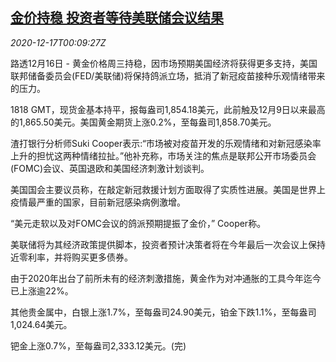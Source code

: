 <!--1608164595000-->
[金价持稳 投资者等待美联储会议结果](https://cn.reuters.com/article/global-precious-1216-wedn-idCNKBS28R00J)
------

<div><i>2020-12-17T00:09:27Z</i></div><p>路透12月16日 - 黄金价格周三持稳，因市场预期美国经济将获得更多支持，美国联邦储备委员会(FED/美联储)将保持鸽派立场，抵消了新冠疫苗接种乐观情绪带来的压力。</p><p>1818 GMT，现货金基本持平，报每盎司1,854.18美元，此前触及12月9日以来最高的1,865.50美元。美国黄金期货上涨0.2%，至每盎司1,858.70美元。</p><p>渣打银行分析师Suki Cooper表示:“市场被对疫苗开发的乐观情绪和对新冠感染率上升的担忧这两种情绪拉扯。”他补充称，市场关注的焦点是联邦公开市场委员会(FOMC)会议、英国退欧和美国经济刺激计划谈判。</p><p>美国国会主要议员称，在敲定新冠救援计划方面取得了实质性进展。美国是世界上疫情最严重的国家，目前新冠感染病例激增。</p><p>“美元走软以及对FOMC会议的鸽派预期提振了金价，” Cooper称。</p><p>美联储将为其经济政策提供脚本，投资者预计决策者将在今年最后一次会议上保持近零利率，并将购买更多债券。</p><p>由于2020年出台了前所未有的经济刺激措施，黄金作为对冲通胀的工具今年迄今已上涨逾22%。</p><p>其他贵金属中，白银上涨1.7%，至每盎司24.90美元，铂金下跌1.1%，至每盎司1,024.64美元。</p><p>钯金上涨0.7%，至每盎司2,333.12美元。(完)</p>
